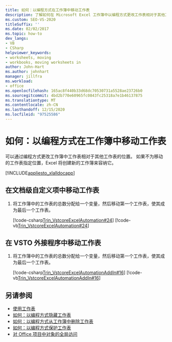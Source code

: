 ```yaml
---
title: 如何：以编程方式在工作簿中移动工作表
description: 了解如何在 Microsoft Excel 工作簿中以编程方式更改工作表相对于其他工作表的位置。
ms.custom: SEO-VS-2020
titleSuffix: ''
ms.date: 02/02/2017
ms.topic: how-to
dev_langs:
- VB
- CSharp
helpviewer_keywords:
- worksheets, moving
- workbooks, moving worksheets in
author: John-Hart
ms.author: johnhart
manager: jillfra
ms.workload:
- office
ms.openlocfilehash: 165ac8f440b33d68dc70530731a5528ae23726b0
ms.sourcegitcommit: 4bd2b770e60965fc0843fc25318a7e1b46137875
ms.translationtype: MT
ms.contentlocale: zh-CN
ms.lasthandoff: 12/15/2020
ms.locfileid: "97525586"
---
```

# <a name="how-to-programmatically-move-worksheets-within-workbooks"></a>如何：以编程方式在工作簿中移动工作表
  可以通过编程方式更改工作簿中工作表相对于其他工作表的位置。 如果不为移动的工作表指定位置，Excel 将创建新的工作簿来容纳它。

 [!INCLUDE[appliesto_xlalldocapp](../vsto/includes/appliesto-xlalldocapp-md.md)]

## <a name="to-move-a-worksheet-in-a-document-level-customization"></a>在文档级自定义项中移动工作表

1. 将工作簿中的工作表的总数分配给一个变量，然后移动第一个工作表，使其成为最后一个工作表。

     [!code-csharp[Trin_VstcoreExcelAutomation#24](../vsto/codesnippet/CSharp/Trin_VstcoreExcelAutomationCS/Sheet1.cs#24)]
     [!code-vb[Trin_VstcoreExcelAutomation#24](../vsto/codesnippet/VisualBasic/Trin_VstcoreExcelAutomation/Sheet1.vb#24)]

## <a name="to-move-a-worksheet-in-a-vsto-add-in"></a>在 VSTO 外接程序中移动工作表

1. 将工作簿中的工作表的总数分配给一个变量，然后移动第一个工作表，使其成为最后一个工作表。

     [!code-csharp[Trin_VstcoreExcelAutomationAddIn#16](../vsto/codesnippet/CSharp/trin_vstcoreexcelautomationaddin/ThisAddIn.cs#16)]
     [!code-vb[Trin_VstcoreExcelAutomationAddIn#16](../vsto/codesnippet/VisualBasic/trin_vstcoreexcelautomationaddin/ThisAddIn.vb#16)]

## <a name="see-also"></a>另请参阅
- [使用工作表](../vsto/working-with-worksheets.md)
- [如何：以编程方式隐藏工作表](../vsto/how-to-programmatically-hide-worksheets.md)
- [如何：以编程方式从工作簿中删除工作表](../vsto/how-to-programmatically-delete-worksheets-from-workbooks.md)
- [如何：以编程方式保护工作表](../vsto/how-to-programmatically-protect-worksheets.md)
- [对 Office 项目中对象的全局访问](../vsto/global-access-to-objects-in-office-projects.md)
